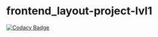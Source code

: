 # frontend_layout-project-lvl1

[![Codacy Badge](https://api.codacy.com/project/badge/Grade/a3e96bf0e76a448f9ac81e94d511e36d)](https://app.codacy.com/manual/amshkv/frontend_layout-project-lvl1?utm_source=github.com&utm_medium=referral&utm_content=amshkv/frontend_layout-project-lvl1&utm_campaign=Badge_Grade_Dashboard)
